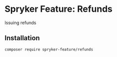# Spryker Feature: Refunds

Issuing refunds

## Installation

```
composer require spryker-feature/refunds
```
